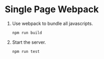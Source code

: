# Single Page Webpack
1. Use webpack to bundle all javascripts.
    ```
    npm run build
    ```
2. Start the server. 
    ```
    npm run test
    ```